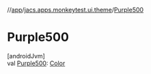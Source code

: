 //[app](../../index.md)/[jacs.apps.monkeytest.ui.theme](index.md)/[Purple500](-purple500.md)

# Purple500

[androidJvm]\
val [Purple500](-purple500.md): [Color](https://developer.android.com/reference/kotlin/androidx/compose/ui/graphics/Color.html)
